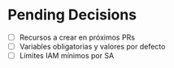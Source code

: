 # Pending Decisions
- [ ] Recursos a crear en próximos PRs
- [ ] Variables obligatorias y valores por defecto
- [ ] Límites IAM mínimos por SA
